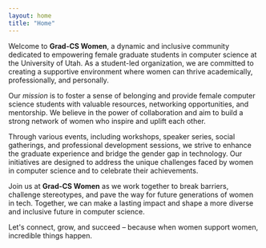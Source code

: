 ```yaml
---
layout: home
title: "Home"
---
```


Welcome to **Grad-CS Women**, a dynamic and inclusive community dedicated to empowering female graduate students in computer science at the University of Utah. As a student-led organization, we are committed to creating a supportive environment where women can thrive academically, professionally, and personally.

Our *mission* is to foster a sense of belonging and provide female computer science students with valuable resources, networking opportunities, and mentorship. We believe in the power of collaboration and aim to build a strong network of women who inspire and uplift each other.

Through various events, including workshops, speaker series, social gatherings, and professional development sessions, we strive to enhance the graduate experience and bridge the gender gap in technology. Our initiatives are designed to address the unique challenges faced by women in computer science and to celebrate their achievements.

Join us at **Grad-CS Women** as we work together to break barriers, challenge stereotypes, and pave the way for future generations of women in tech. Together, we can make a lasting impact and shape a more diverse and inclusive future in computer science.

Let's connect, grow, and succeed – because when women support women, incredible things happen.

